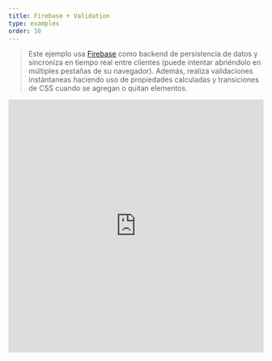```yaml
---
title: Firebase + Validation
type: examples
order: 10
---
```


> Este ejemplo usa [Firebase](https://firebase.google.com/) como backend de persistencia de datos y sincroniza en tiempo real entre clientes (puede intentar abriéndolo en múltiples pestañas de su navegador). Además, realiza validaciones instántaneas haciendo uso de propiedades calculadas y transiciones de CSS cuando se agregan o quitan elementos.

<iframe width="100%" height="500" src="https://jsfiddle.net/chrisvfritz/pyLbpzzx/embedded/result,html,js,css" allowfullscreen="allowfullscreen" frameborder="0"></iframe>
